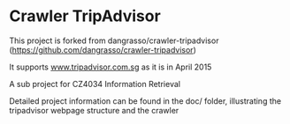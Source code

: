 # Crawler TripAdvisor #

This project is forked from dangrasso/crawler-tripadvisor (https://github.com/dangrasso/crawler-tripadvisor)

It supports www.tripadvisor.com.sg as it is in April 2015

A sub project for CZ4034 Information Retrieval

Detailed project information can be found in the doc/ folder, illustrating the tripadvisor webpage structure and the crawler


